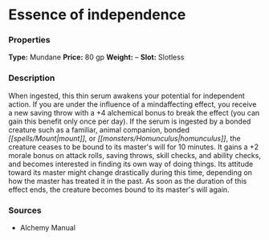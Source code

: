 ﻿---
Title: "Essence of independence"
Type: "Mundane"
Price: "80 gp"
Weight: "–"
Slot: "Slotless"
Description: |
  "When ingested, this thin serum awakens your potential for independent action. If you are under the influence of a mindaffecting effect, you receive a new saving throw with a +4 alchemical bonus to break the effect (you can gain this benefit only once per day). If the serum is ingested by a bonded creature such as a familiar, animal companion, bonded mount, or homunculus, the creature ceases to be bound to its master's will for 10 minutes. It gains a +2 morale bonus on attack rolls, saving throws, skill checks, and ability checks, and becomes interested in finding its own way of doing things. Its attitude toward its master might change drastically during this time, depending on how the master has treated it in the past. As soon as the duration of this effect ends, the creature becomes bound to its master's will again."
Sources: "['Alchemy Manual']"
---

# Essence of independence

### Properties

**Type:** Mundane **Price:** 80 gp **Weight:** – **Slot:** Slotless

### Description

When ingested, this thin serum awakens your potential for independent action. If you are under the influence of a mindaffecting effect, you receive a new saving throw with a +4 alchemical bonus to break the effect (you can gain this benefit only once per day). If the serum is ingested by a bonded creature such as a familiar, animal companion, bonded _[[spells/Mount|mount]]_, or _[[monsters/Homunculus|homunculus]]_, the creature ceases to be bound to its master's will for 10 minutes. It gains a +2 morale bonus on attack rolls, saving throws, skill checks, and ability checks, and becomes interested in finding its own way of doing things. Its attitude toward its master might change drastically during this time, depending on how the master has treated it in the past. As soon as the duration of this effect ends, the creature becomes bound to its master's will again.

### Sources

* Alchemy Manual
